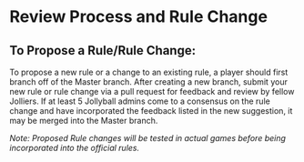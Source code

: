 # Review Process and Rule Change

## To Propose a Rule/Rule Change:
To propose a new rule or a change to an existing rule, a player should first branch off of the Master branch.  After creating a new branch, submit your new rule or rule change via a pull request for feedback and review by fellow Jolliers.  If at least 5 Jollyball admins come to a consensus on the rule change and have incorporated the feedback listed in the new suggestion, it may be merged into the Master branch.

*Note: Proposed Rule changes will be tested in actual games before being incorporated into the official rules.*
